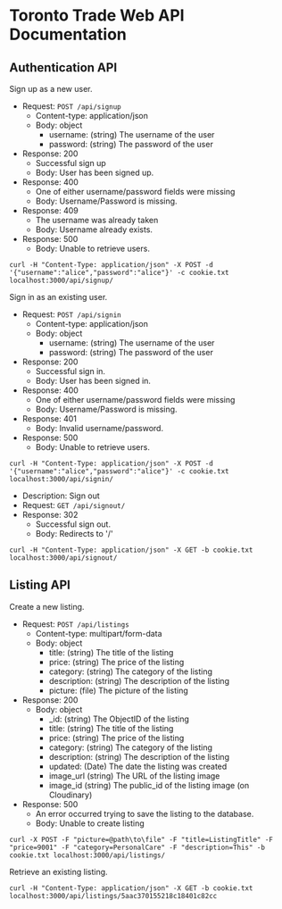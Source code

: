 # Toronto Trade Web API Documentation

## Authentication API

Sign up as a new user.
- Request: `POST /api/signup`
	- Content-type: application/json
	- Body: object
		- username: (string) The username of the user
		- password: (string) The password of the user
- Response: 200
	- Successful sign up
	- Body: User has been signed up.
- Response: 400
	- One of either username/password fields were missing
	- Body: Username/Password is missing.
- Response: 409
	- The username was already taken
	- Body: Username already exists.
- Response: 500
	- Body: Unable to retrieve users.

```
curl -H "Content-Type: application/json" -X POST -d '{"username":"alice","password":"alice"}' -c cookie.txt localhost:3000/api/signup/
```

Sign in as an existing user.
- Request: `POST /api/signin`
	- Content-type: application/json
	- Body: object
		- username: (string) The username of the user
		- password: (string) The password of the user
- Response: 200
	- Successful sign in.
	- Body: User has been signed in.
- Response: 400
	- One of either username/password fields were missing
	- Body: Username/Password is missing.
- Response: 401
	- Body: Invalid username/password.
- Response: 500
	- Body: Unable to retrieve users.

```
curl -H "Content-Type: application/json" -X POST -d '{"username":"alice","password":"alice"}' -c cookie.txt localhost:3000/api/signin/
```

- Description: Sign out
- Request: `GET /api/signout/`
- Response: 302
	- Successful sign out.
	- Body: Redirects to '/'

```
curl -H "Content-Type: application/json" -X GET -b cookie.txt localhost:3000/api/signout/
```

## Listing API

Create a new listing.
- Request: `POST /api/listings`
	- Content-type: multipart/form-data
	- Body: object
		- title: (string) The title of the listing
		- price: (string) The price of the listing
		- category: (string) The category of the listing
		- description: (string) The description of the listing
		- picture: (file) The picture of the listing
- Response: 200
	- Body: object
		- _id: (string) The ObjectID of the listing
		- title: (string) The title of the listing
		- price: (string) The price of the listing
		- category: (string) The category of the listing
		- description: (string) The description of the listing
		- updated: (Date) The date the listing was created
		- image_url (string) The URL of the listing image
		- image_id (string) The public_id of the listing image (on Cloudinary)
- Response: 500
	- An error occurred trying to save the listing to the database.
	- Body: Unable to create listing

```
curl -X POST -F "picture=@path\to\file" -F "title=ListingTitle" -F "price=9001" -F "category=PersonalCare" -F "description=This" -b cookie.txt localhost:3000/api/listings/
```

Retrieve an existing listing.

```
curl -H "Content-Type: application/json" -X GET -b cookie.txt localhost:3000/api/listings/5aac370155218c18401c82cc
```

